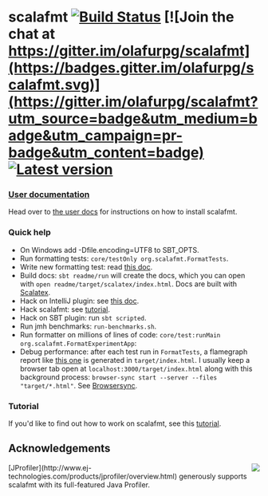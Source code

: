 # scalafmt [![Build Status](https://travis-ci.org/olafurpg/scalafmt.svg?branch=master)](https://travis-ci.org/olafurpg/scalafmt) [![Join the chat at https://gitter.im/olafurpg/scalafmt](https://badges.gitter.im/olafurpg/scalafmt.svg)](https://gitter.im/olafurpg/scalafmt?utm_source=badge&utm_medium=badge&utm_campaign=pr-badge&utm_content=badge) [![Latest version](https://index.scala-lang.org/olafurpg/scalafmt/scalafmt/latest.svg?color=orange)](https://index.scala-lang.org/olafurpg/scalafmt/scalafmt-core)

### [User documentation][docs]
Head over to [the user docs][docs] for instructions on how to install scalafmt.

### Quick help

- On Windows add -Dfile.encoding=UTF8 to SBT_OPTS.
- Run formatting tests: `core/testOnly org.scalafmt.FormatTests`.
- Write new formatting test: read [this doc](core/src/test/resources/readme.md).
- Build docs: `sbt readme/run` will create the docs, which you can open with
  `open readme/target/scalatex/index.html`. Docs are built with [Scalatex](http://www.lihaoyi.com/Scalatex/).
- Hack on IntelliJ plugin: see [this doc](intellij/readme.md).
- Hack scalafmt: see [tutorial](Tutorial.md).
- Hack on SBT plugin: run `sbt scripted`.
- Run jmh benchmarks: `run-benchmarks.sh`.
- Run formatter on millions of lines of code: `core/test:runMain  org.scalafmt.FormatExperimentApp`:
- Debug performance: after each test run in `FormatTests`, a flamegraph report
  like [this one](https://github.com/olafurpg/scalafmt/issues/140)
  is generated in `target/index.html`. 
  I usually keep a browser tab open at `localhost:3000/target/index.html`
  along with this background process:
  `browser-sync start --server --files "target/*.html"`.
  See [Browsersync](https://www.browsersync.io/).

### Tutorial
If you'd like to find out how to work on scalafmt, see this [tutorial](Tutorial.md).

[docs]: http://scalafmt.org

## Acknowledgements

<a href="http://www.ej-technologies.com/products/jprofiler/overview.html">
  <img src="https://www.ej-technologies.com/images/product_banners/jprofiler_large.png" align="right" />
 </a>
[JProfiler](http://www.ej-technologies.com/products/jprofiler/overview.html) generously supports scalafmt with its full-featured Java Profiler.
